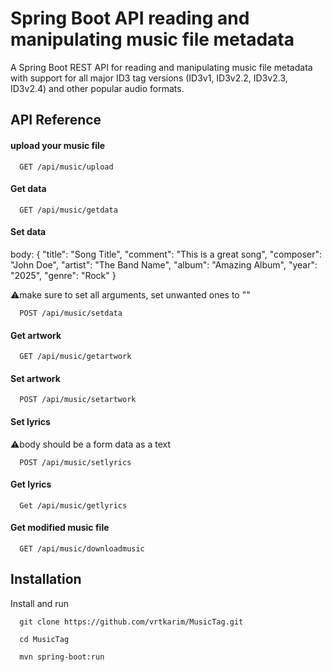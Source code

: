 
# Spring Boot API reading and manipulating music file metadata

A Spring Boot REST API for reading and manipulating music file metadata with support for all major ID3 tag versions (ID3v1, ID3v2.2, ID3v2.3, ID3v2.4) and other popular audio formats.


## API Reference

#### upload your music file

```http
  GET /api/music/upload
```


#### Get data

```http
  GET /api/music/getdata
```


#### Set data
body:
{
  "title": "Song Title",
  "comment": "This is a great song",
  "composer": "John Doe",
  "artist": "The Band Name",
  "album": "Amazing Album",
  "year": "2025",
  "genre": "Rock"
}

⚠️make sure to set all arguments, set unwanted ones to ""

```http
  POST /api/music/setdata
```
#### Get artwork

```http
  GET /api/music/getartwork
```
#### Set artwork

```http
  POST /api/music/setartwork
```
#### Set lyrics
⚠️body should be a form data as a text

```http
  POST /api/music/setlyrics
```
#### Get lyrics

```http
  Get /api/music/getlyrics
```
#### Get modified music file

```http
  GET /api/music/downloadmusic
```




## Installation

Install and run

```
  git clone https://github.com/vrtkarim/MusicTag.git

  cd MusicTag

  mvn spring-boot:run
```
    
